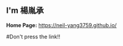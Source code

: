 <!-- # Neil-Yang3759.github.io -->
## I'm 楊胤承

**Home Page:** https://neil-yang3759.github.io/

#Don't press the link!!
